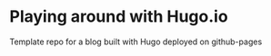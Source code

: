 Playing around with Hugo.io
============

Template repo for a blog built with Hugo deployed on github-pages
